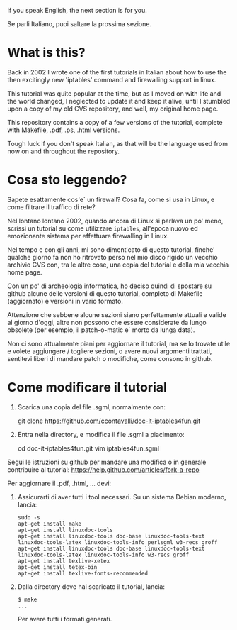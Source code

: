 If you speak English, the next section is for you.

Se parli Italiano, puoi saltare la prossima sezione.


What is this?
=============

Back in 2002 I wrote one of the first tutorials in Italian about how to use
the then excitingly new 'iptables' command and firewalling support in linux.

This tutorial was quite popular at the time, but as I moved on with life
and the world changed, I neglected to update it and keep it alive, until
I stumbled upon a copy of my old CVS repository, and well, my original home
page.

This repository contains a copy of a few versions of the tutorial, complete
with Makefile, .pdf, .ps, .html versions.

Tough luck if you don't speak Italian, as that will be the language used
from now on and throughout the repository.


Cosa sto leggendo?
==================

Sapete esattamente cos'e\` un firewall? Cosa fa, come si usa in Linux, e 
come filtrare il traffico di rete?

Nel lontano lontano 2002, quando ancora di Linux si parlava un po' meno,
scrissi un tutorial su come utilizzare `iptables`, all'epoca nuovo ed
emozionante sistema per effettuare firewalling in Linux.

Nel tempo e con gli anni, mi sono dimenticato di questo tutorial, finche'
qualche giorno fa non ho ritrovato perso nel mio disco rigido un vecchio
archivio CVS con, tra le altre cose, una copia del tutorial e della
mia vecchia home page.

Con un po' di archeologia informatica, ho deciso quindi di spostare su
github alcune delle versioni di questo tutorial, completo di Makefile
(aggiornato) e versioni in vario formato.

Attenzione che sebbene alcune sezioni siano perfettamente attuali e
valide al giorno d'oggi, altre non possono che essere considerate
da lungo obsolete (per esempio, il patch-o-matic e\` morto da lunga
data).

Non ci sono attualmente piani per aggiornare il tutorial, ma se
lo trovate utile e volete aggiungere / togliere sezioni, o avere
nuovi argomenti trattati, sentitevi liberi di mandare patch o
modifiche, come consono in github.


Come modificare il tutorial
===========================

   1) Scarica una copia del file .sgml, normalmente con:

      git clone https://github.com/ccontavalli/doc-it-iptables4fun.git

   2) Entra nella directory, e modifica il file .sgml a piacimento:

      cd doc-it-iptables4fun.git
      vim iptables4fun.sgml

Segui le istruzioni su github per mandare una modifica o in generale
contribuire al tutorial: https://help.github.com/articles/fork-a-repo

Per aggiornare il .pdf, .html, ... devi:

   1) Assicurarti di aver tutti i tool necessari. Su un sistema
      Debian moderno, lancia:

          sudo -s
          apt-get install make
          apt-get install linuxdoc-tools
          apt-get install linuxdoc-tools doc-base linuxdoc-tools-text linuxdoc-tools-latex linuxdoc-tools-info perlsgml w3-recs groff
          apt-get install linuxdoc-tools doc-base linuxdoc-tools-text linuxdoc-tools-latex linuxdoc-tools-info w3-recs groff
          apt-get install texlive-xetex
          apt-get install tetex-bin
          apt-get install texlive-fonts-recommended

   2) Dalla directory dove hai scaricato il tutorial, lancia:

          $ make
          ...

      Per avere tutti i formati generati.


